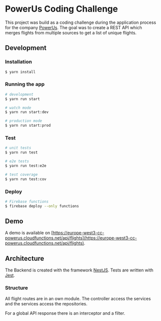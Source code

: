 # PowerUs Coding Challenge

This project was build as a coding challenge during the application process for the company [PowerUs](https://powerus.de/).
The goal was to create a REST API which merges flights from multiple sources to get a list of unique flights.

## Development

### Installation

```bash
$ yarn install
```

### Running the app

```bash
# development
$ yarn run start

# watch mode
$ yarn run start:dev

# production mode
$ yarn run start:prod
```

### Test

```bash
# unit tests
$ yarn run test

# e2e tests
$ yarn run test:e2e

# test coverage
$ yarn run test:cov
```

### Deploy
```bash
# Firebase functions
$ firebase deploy --only functions
```

## Demo
A demo is available on [https://europe-west3-cc-powerus.cloudfunctions.net/api/flights](https://europe-west3-cc-powerus.cloudfunctions.net/api/flights).

## Architecture
The Backend is created with the framework [NestJS](https://nestjs.com/).
Tests are written with [Jest](https://jestjs.io/).

### Structure
All flight routes are in an own module.
The controller access the services and the services access the repositories.

For a global API response there is an interceptor and a filter.
